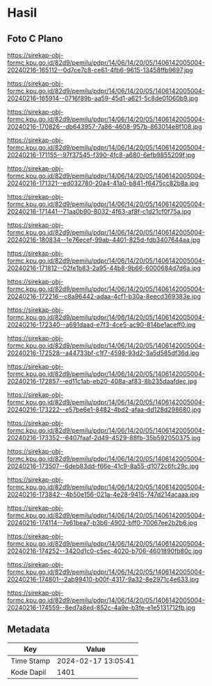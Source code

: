 # Hasil

## Foto C Plano

https://sirekap-obj-formc.kpu.go.id/82d9/pemilu/pdpr/14/06/14/20/05/1406142005004-20240216-165112--0d7ce7c8-ce61-4fb6-9615-13458ffb9697.jpg

https://sirekap-obj-formc.kpu.go.id/82d9/pemilu/pdpr/14/06/14/20/05/1406142005004-20240216-165914--0716f89b-aa59-45d1-a621-5c8de01060b9.jpg

https://sirekap-obj-formc.kpu.go.id/82d9/pemilu/pdpr/14/06/14/20/05/1406142005004-20240216-170826--db643957-7a86-4608-957b-863014e8f108.jpg

https://sirekap-obj-formc.kpu.go.id/82d9/pemilu/pdpr/14/06/14/20/05/1406142005004-20240216-171155--97f37545-f390-4fc8-a680-6efb9855209f.jpg

https://sirekap-obj-formc.kpu.go.id/82d9/pemilu/pdpr/14/06/14/20/05/1406142005004-20240216-171321--ed032780-20a4-41a0-b841-f6475cc82b8a.jpg

https://sirekap-obj-formc.kpu.go.id/82d9/pemilu/pdpr/14/06/14/20/05/1406142005004-20240216-171441--71aa0b90-8032-4f63-af8f-c1d21cf0f75a.jpg

https://sirekap-obj-formc.kpu.go.id/82d9/pemilu/pdpr/14/06/14/20/05/1406142005004-20240216-180834--1e76ecef-99ab-4401-825d-fdb3407644aa.jpg

https://sirekap-obj-formc.kpu.go.id/82d9/pemilu/pdpr/14/06/14/20/05/1406142005004-20240216-171812--02fe1b83-2a95-44b8-9b66-6000684d7d6a.jpg

https://sirekap-obj-formc.kpu.go.id/82d9/pemilu/pdpr/14/06/14/20/05/1406142005004-20240216-172216--c8a96442-adaa-4cf1-b30a-8eecd369383e.jpg

https://sirekap-obj-formc.kpu.go.id/82d9/pemilu/pdpr/14/06/14/20/05/1406142005004-20240216-172340--a691daad-e7f3-4ce5-ac90-814be1aceff0.jpg

https://sirekap-obj-formc.kpu.go.id/82d9/pemilu/pdpr/14/06/14/20/05/1406142005004-20240216-172528--a44733bf-c1f7-4598-93d2-3a5d585df36d.jpg

https://sirekap-obj-formc.kpu.go.id/82d9/pemilu/pdpr/14/06/14/20/05/1406142005004-20240216-172857--ed11c1ab-eb20-408a-af83-8b235daafdec.jpg

https://sirekap-obj-formc.kpu.go.id/82d9/pemilu/pdpr/14/06/14/20/05/1406142005004-20240216-173222--e57be6e1-8482-4bd2-afaa-dd128d298680.jpg

https://sirekap-obj-formc.kpu.go.id/82d9/pemilu/pdpr/14/06/14/20/05/1406142005004-20240216-173352--6407faaf-2d49-4529-88fb-35b592050375.jpg

https://sirekap-obj-formc.kpu.go.id/82d9/pemilu/pdpr/14/06/14/20/05/1406142005004-20240216-173507--6deb83dd-f66e-41c9-8a55-d1072c6fc29c.jpg

https://sirekap-obj-formc.kpu.go.id/82d9/pemilu/pdpr/14/06/14/20/05/1406142005004-20240216-173842--4b50e156-021a-4e28-9415-747d214acaaa.jpg

https://sirekap-obj-formc.kpu.go.id/82d9/pemilu/pdpr/14/06/14/20/05/1406142005004-20240216-174114--7e61bea7-b3b6-4902-bff0-70067ee2b2b6.jpg

https://sirekap-obj-formc.kpu.go.id/82d9/pemilu/pdpr/14/06/14/20/05/1406142005004-20240216-174252--3420d1c0-c5ec-4020-b706-4601890fb80c.jpg

https://sirekap-obj-formc.kpu.go.id/82d9/pemilu/pdpr/14/06/14/20/05/1406142005004-20240216-174801--2ab99410-b00f-4317-9a32-8e2971c4e633.jpg

https://sirekap-obj-formc.kpu.go.id/82d9/pemilu/pdpr/14/06/14/20/05/1406142005004-20240216-174559--8ed7a8ed-852c-4a9e-b3fe-e1e5131712fb.jpg


## Metadata

| Key        | Value               |
| ---------- | ------------------- |
| Time Stamp | 2024-02-17 13:05:41 |
| Kode Dapil | 1401                |



